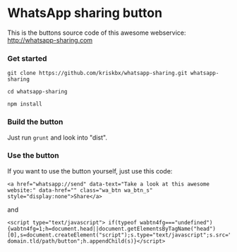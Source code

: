 # WhatsApp sharing button

This is the buttons source code of this awesome webservice: http://whatsapp-sharing.com

### Get started

`git clone https://github.com/kriskbx/whatsapp-sharing.git whatsapp-sharing`

`cd whatsapp-sharing`

`npm install`

### Build the button

Just run `grunt` and look into "dist".

### Use the button

If you want to use the button yourself, just use this code:

	<a href="whatsapp://send" data-text="Take a look at this awesome website:" data-href="" class="wa_btn wa_btn_s" style="display:none">Share</a>

and

	<script type="text/javascript">	if(typeof wabtn4fg==="undefined")	{wabtn4fg=1;h=document.head||document.getElementsByTagName("head")[0],s=document.createElement("script");s.type="text/javascript";s.src="http://your-domain.tld/path/button";h.appendChild(s)}</script>